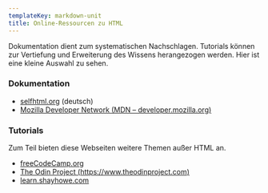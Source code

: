 ```yaml
---
templateKey: markdown-unit
title: Online-Ressourcen zu HTML
---
```


Dokumentation dient zum systematischen Nachschlagen. Tutorials können zur
Vertiefung und Erweiterung des Wissens herangezogen werden. Hier ist
eine kleine Auswahl zu sehen.

### Dokumentation

- [selfhtml.org](https://selfhtml.org) (deutsch)
- [Mozilla Developer Network (MDN – developer.mozilla.org)](https://developer.mozilla.org/en-US/docs/Web/HTML)

### Tutorials

Zum Teil bieten diese Webseiten weitere Themen außer HTML an.

- [freeCodeCamp.org](https://www.freecodecamp.org)
- [The Odin Project (https://www.theodinproject.com)](https://www.theodinproject.com)
- [learn.shayhowe.com](http://learn.shayhowe.com)
